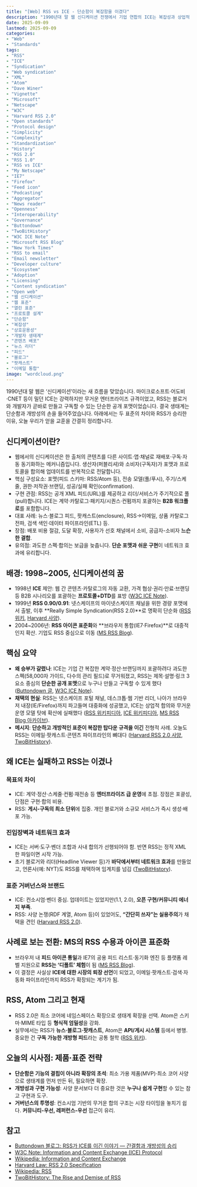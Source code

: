 ```yaml
---
title: "[Web] RSS vs ICE - 단순함이 복잡함을 이겼다"
description: "1990년대 말 웹 신디케이션 전쟁에서 기업 연합의 ICE는 복잡성과 상업적 제약으로 무너졌고, RSS는 단순함·개방성·개발자 친화성으로 승리했다. 넷스케이프, W3C 노트, 마이크로소프트의 RSS 전환, Atom의 부상까지 맥락을 압축 정리."
date: 2025-09-09
lastmod: 2025-09-09
categories:
- "Web"
- "Standards"
tags:
- "RSS"
- "ICE"
- "Syndication"
- "Web syndication"
- "XML"
- "Atom"
- "Dave Winer"
- "Vignette"
- "Microsoft"
- "Netscape"
- "W3C"
- "Harvard RSS 2.0"
- "Open standards"
- "Protocol design"
- "Simplicity"
- "Complexity"
- "Standardization"
- "History"
- "RSS 2.0"
- "RSS 1.0"
- "RSS vs ICE"
- "My Netscape"
- "IE7"
- "Firefox"
- "Feed icon"
- "Podcasting"
- "Aggregator"
- "News reader"
- "Openness"
- "Interoperability"
- "Governance"
- "Buttondown"
- "TwoBitHistory"
- "W3C ICE Note"
- "Microsoft RSS Blog"
- "New York Times"
- "RSS to email"
- "Email newsletter"
- "Developer culture"
- "Ecosystem"
- "Adoption"
- "Licensing"
- "Content syndication"
- "Open web"
- "웹 신디케이션"
- "웹 표준"
- "열린 표준"
- "프로토콜 설계"
- "단순함"
- "복잡성"
- "상호운용성"
- "개발자 생태계"
- "콘텐츠 배포"
- "뉴스 리더"
- "피드"
- "블로그"
- "팟캐스트"
- "이메일 통합"
image: "wordcloud.png"
---
```


1990년대 말 웹은 ‘신디케이션’이라는 새 흐름을 맞았습니다. 마이크로소프트·어도비·CNET 등이 밀던 ICE는 강력하지만 무거운 엔터프라이즈 규격이었고, RSS는 블로거와 개발자가 곧바로 만들고 구독할 수 있는 단순한 공개 포맷이었습니다. 결국 생태계는 단순함과 개방성의 손을 들어주었습니다. 아래에서는 두 표준의 차이와 RSS가 승리한 이유, 오늘 우리가 얻을 교훈을 간결히 정리합니다.

## 신디케이션이란?

- 웹에서의 신디케이션은 한 출처의 콘텐츠를 다른 사이트·앱·채널로 재배포·구독·자동 동기화하는 메커니즘입니다. 생산자(퍼블리셔)와 소비자(구독자)가 포맷과 프로토콜을 합의해 업데이트를 반복적으로 전달합니다.
- 핵심 구성요소: 포맷(피드 스키마: RSS/Atom 등), 전송 모델(풀/푸시), 주기/스케줄, 권한·저작권·브랜딩, 성공/실패 확인(confirmation).
- 구현 관점: RSS는 공개 XML 피드(URL)를 제공하고 리더/서비스가 주기적으로 풀(pull)합니다. ICE는 계약·카탈로그·패키지/시퀀스·컨펌까지 포괄하는 **B2B 워크플로**를 포함합니다.
- 대표 사례: 뉴스·블로그 피드, 팟캐스트(enclosure), RSS→이메일, 상품 카탈로그 전파, 검색 색인·데이터 파이프라인(ETL) 등.
- 장점: 배포 비용 절감, 도달 확장, 사용자가 선호 채널에서 소비, 공급자-소비자 **느슨한 결합**.
- 유의점: 과도한 스펙·합의는 보급을 늦춥니다. **단순 포맷과 쉬운 구현**이 네트워크 효과에 유리합니다.

## 배경: 1998~2005, 신디케이션의 꿈

- 1998년 **ICE** 제안: 웹 간 콘텐츠·카탈로그의 자동 교환, 가격 협상·권리·만료·브랜딩 등 B2B 시나리오를 포괄하는 **프로토콜+DTD**를 표방 ([W3C ICE Note](https://www.w3.org/TR/1998/NOTE-ice-19981026)).
- 1999년 **RSS 0.90/0.91**: 넷스케이프의 마이넷스케이프 채널을 위한 경량 포맷에서 출발, 이후 **Really Simple Syndication(RSS 2.0)**로 명확히 단순화 ([RSS 위키](https://en.wikipedia.org/wiki/RSS), [Harvard 사양](https://cyber.harvard.edu/rss/rss.html)).
- 2004~2006년: **RSS 아이콘 표준화**와 **브라우저 통합(IE7·Firefox)**로 대중적 인지 확산. 기업도 RSS 중심으로 이동 ([MS RSS Blog](https://learn.microsoft.com/en-us/archive/blogs/rssteam/)).

## 핵심 요약
- **왜 승부가 갈렸나**: ICE는 기업 간 복잡한 계약·정산·브랜딩까지 포괄하려다 과도한 스펙(58,000자 가이드, 다수의 관리 필드)로 무거워졌고, RSS는 제목·설명·링크 3요소 중심의 **단순한 공개 포맷**으로 누구나 만들고 구독할 수 있게 했다 ([Buttondown 글](https://buttondown.com/blog/rss-vs-ice), [W3C ICE Note](https://www.w3.org/TR/1998/NOTE-ice-19981026)).
- **채택의 현실**: RSS는 넷스케이프 포털 채널, 데스크톱·웹 기반 리더, 나아가 브라우저 내장(IE/Firefox)까지 파고들며 대중화에 성공했고, ICE는 상업적 합의와 무거운 운영 모델 탓에 확산에 실패했다 ([RSS 위키피디아](https://en.wikipedia.org/wiki/RSS), [ICE 위키피디아](https://en.wikipedia.org/wiki/Information_and_Content_Exchange), [MS RSS Blog 아카이브](https://learn.microsoft.com/en-us/archive/blogs/rssteam/)).
- **메시지**: **단순하고 개방적인 표준이 복잡한 탑다운 규격을 이긴** 전형적 사례. 오늘도 RSS는 이메일·팟캐스트·콘텐츠 파이프라인의 뼈대다 ([Harvard RSS 2.0 사양](https://cyber.harvard.edu/rss/rss.html), [TwoBitHistory](https://twobithistory.org/2018/12/18/rss.html)).

## 왜 ICE는 실패하고 RSS는 이겼나

### 목표의 차이

- ICE: 계약·정산·스케줄·컨펌·재전송 등 **엔터프라이즈 급 운영**에 초점. 장점은 포괄성, 단점은 구현·합의 비용.
- RSS: **게시-구독의 최소 단위**에 집중. 개인 블로거와 소규모 서비스가 즉시 생성·배포 가능.

### 진입장벽과 네트워크 효과

- ICE는 서버·도구·벤더 조합과 사내 합의가 선행되어야 함. 반면 RSS는 정적 XML 한 파일이면 시작 가능.
- 초기 블로거와 리더(Headline Viewer 등)가 **바닥에서부터 네트워크 효과**를 만들었고, 언론사(예: NYT)도 RSS를 채택하며 임계치를 넘김 ([TwoBitHistory](https://twobithistory.org/2018/12/18/rss.html)).

### 표준 거버넌스와 브랜드

- ICE: 컨소시엄·벤더 중심. 업데이트는 있었지만(1.1, 2.0), **오픈 구현/커뮤니티 에너지 부족**.
- RSS: 사양 논쟁(RDF 계열, Atom 등)이 있었어도, **“간단히 쓰자”는 실용주의**가 채택을 견인 ([Harvard RSS 2.0](https://cyber.harvard.edu/rss/rss.html)).

## 사례로 보는 전환: MS의 RSS 수용과 아이콘 표준화

- 브라우저 내 **피드 아이콘 통일**과 IE7의 공용 피드 리스트·동기화 엔진 등 플랫폼 레벨 지원으로 **RSS는 ‘디폴트’ 체험**이 됨 ([MS RSS Blog](https://learn.microsoft.com/en-us/archive/blogs/rssteam/)).
- 이 결정은 사실상 **ICE에 대한 시장의 퇴장 선언**이 되었고, 이메일·팟캐스트·검색·자동화 파이프라인까지 RSS가 확장되는 계기가 됨.

## RSS, Atom 그리고 현재

- RSS 2.0은 최소 코어에 네임스페이스 확장으로 생태계 확장을 선택. Atom은 스키마·MIME 타입 등 **형식적 엄밀성**을 강화.
- 실무에서는 RSS가 **뉴스·블로그·팟캐스트**, Atom은 **API/게시 시스템** 등에서 병행. 중요한 건 **구독 가능한 개방형 피드**라는 공통 철학 ([RSS 위키](https://en.wikipedia.org/wiki/RSS)).

## 오늘의 시사점: 제품·표준 전략

- **단순함은 기능의 결핍이 아니라 확장의 초석**: 최소 가용 제품(MVP)·최소 코어 사양으로 생태계를 먼저 만든 뒤, 필요하면 확장.
- **개방성과 구현 가능성**: 사양 문서보다 더 중요한 것은 **누구나 쉽게 구현**할 수 있는 참고 구현과 도구.
- **거버넌스의 투명성**: 컨소시엄 기반의 무거운 합의 구조는 시장 타이밍을 놓치기 쉽다. **커뮤니티-우선, 레퍼런스-우선** 접근이 유리.

## 참고

- [Buttondown 블로그: RSS가 ICE를 이긴 이야기 — 간결함과 개방성의 승리](https://buttondown.com/blog/rss-vs-ice)
- [W3C Note: Information and Content Exchange (ICE) Protocol](https://www.w3.org/TR/1998/NOTE-ice-19981026)
- [Wikipedia: Information and Content Exchange](https://en.wikipedia.org/wiki/Information_and_Content_Exchange)
- [Harvard Law: RSS 2.0 Specification](https://cyber.harvard.edu/rss/rss.html)
- [Wikipedia: RSS](https://en.wikipedia.org/wiki/RSS)
- [TwoBitHistory: The Rise and Demise of RSS](https://twobithistory.org/2018/12/18/rss.html)


